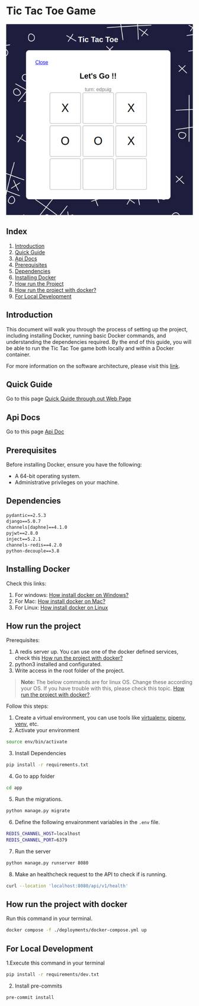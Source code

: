 # Tic Tac Toe Game

![Alt text](./docs/images/game.png)

## Index
1. [Introduction](#introduction)
2. [Quick Guide](#quick-guide)
3. [Api Docs](#api-docs)
4. [Prerequisites](#prerequisites)
5. [Dependencies](#dependencies)
6. [Installing Docker](#installing-docker)
7. [How run the Project](#how-run-the-project)
8. [How run the project with docker?](#how-run-the-project-with-docker)
9. [For Local Development](#for-local-development)


## Introduction
This document will walk you through the process of setting up the project, including installing Docker, running basic Docker commands, and understanding the dependencies required. By the end of this guide, you will be able to run the Tic Tac Toe game both locally and within a Docker container. 

For more information on the software architecture, please visit this [link](./docs/arquitecture.md).

## Quick Guide 
Go to this page [Quick Quide through out Web Page](./docs/quickguide.md)

## Api Docs
Go to this page [Api Doc](./docs/endpoints.md)

## Prerequisites
Before installing Docker, ensure you have the following:
- A 64-bit operating system.
- Administrative privileges on your machine.

## Dependencies
```
pydantic==2.5.3
django==5.0.7
channels[daphne]==4.1.0
pyjwt==2.8.0
inject==5.2.1
channels-redis==4.2.0
python-decouple==3.8
```

## Installing Docker

Check this links:
1. For windows: [How install docker on Windows?](https://docs.docker.com/desktop/install/windows-install/)
2. For Mac: [How install docker on Mac?](https://docs.docker.com/desktop/install/mac-install/)
3. For Linux: [How install docker on Linux](https://docs.docker.com/desktop/install/linux-install/)

## How run the project


Prerequisites:
1. A redis server up. You can use one of the docker defined services, check this [How run the project with docker?](#how-run-the-project-with-docker)
2. python3 installed and configurated. 
3. Write access in the root folder of the project.

> **Note:**
> The below commands are for linux OS. Change these according your OS. If you have trouble with this, please check this topic. [How run the project with docker?](#how-run-the-project-with-docker). 

Follow this steps:
1. Create a virtual environment, you can use tools like [virtualenv](https://virtualenv.pypa.io/en/latest/), [pipenv](https://pipenv.pypa.io/en/latest/), [venv](https://docs.python.org/3/library/venv.html), etc. 
2. Activate your environment 
```bash
source env/bin/activate
```

3. Install Dependencies
```bash
pip install -r requirements.txt
```

4. Go to app folder
```bash
cd app
```
5. Run the migrations.
```bash
python manage.py migrate
```
6. Define the following envaironment variables in the `.env` file.
```bash
REDIS_CHANNEL_HOST=localhost
REDIS_CHANNEL_PORT=6379
```

7. Run the server
```bash
python manage.py runserver 8080
```

8. Make an healthcheck request to the API to check if is running. 
```bash
curl --location 'localhost:8080/api/v1/health'
```

## How run the project with docker

Run this command in your terminal. 
```bash
docker compose -f ./deployments/docker-compose.yml up 
```


## For Local Development 
1.Execute this command in your terminal
```bash
pip install -r requirements/dev.txt
```
2. Install pre-commits
```bash
pre-commit install
```